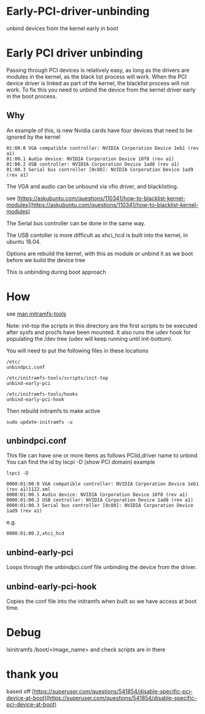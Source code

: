 # Early-PCI-driver-unbinding
unbind devices from the kernel early in boot


# Early PCI driver unbinding

Passing through PCI devices is relatively easy, as long as the drivers are modules in the kernel, as the black list process will work.
When the PCI device driver is linked as part of the kernel, the blacklist process will not work.
To fix this you need to unbind the device from the kernel driver early in the boot process.

## Why

An example of this, is new Nvidia cards have four devices that need to be ignored by the kernel

    01:00.0 VGA compatible controller: NVIDIA Corporation Device 1eb1 (rev a1)
    01:00.1 Audio device: NVIDIA Corporation Device 10f8 (rev a1)
    01:00.2 USB controller: NVIDIA Corporation Device 1ad8 (rev a1)
    01:00.3 Serial bus controller [0c80]: NVIDIA Corporation Device 1ad9 (rev a1)

The VGA and audio can be unbound via vfio driver, and blacklisting.

see [https://askubuntu.com/questions/110341/how-to-blacklist-kernel-modules](https://askubuntu.com/questions/110341/how-to-blacklist-kernel-modules)

The Serial bus controller can be done in the same way.

The USB contoller is more difficult as xhci_hcd is built into the kernel, in ubuntu 18.04.

Options are rebuild the kernel, with this as module or unbind it as we boot before we build the device tree

This is unbinding during boot approach

# How

see [man initramfs-tools](http://manpages.ubuntu.com/manpages/xenial/man8/initramfs-tools.8.html)

Note: init-top the scripts in this directory are the first scripts to be  executed  after sysfs  and procfs have been mounted.  It also runs the udev hook for populating the /dev tree (udev will keep running until init-bottom).

You will need to put the following files in these locations
 
    /etc/
    unbindpci.conf

    /etc/initramfs-tools/scripts/init-top
    unbind-early-pci
 
    /etc/initramfs-tools/hooks
    unbind-early-pci-hook
 
Then rebuild initramfs to make active

    sudo update-initramfs -u
 
## unbindpci.conf

This file can have one or more items as follows PCIid,driver name to unbind
You can find the id by lscpi -D (show PCI domain) example

    lspci -D

    0000:01:00.0 VGA compatible controller: NVIDIA Corporation Device 1eb1 (rev a1)1122.xml
    0000:01:00.1 Audio device: NVIDIA Corporation Device 10f8 (rev a1)
    0000:01:00.2 USB controller: NVIDIA Corporation Device 1ad8 (rev a1)
    0000:01:00.3 Serial bus controller [0c80]: NVIDIA Corporation Device 1ad9 (rev a1)

e.g.

    0000:01:00.2,xhci_hcd
    

## unbind-early-pci

Loops through the unbindpci.conf file unbinding the device from the driver.

## unbind-early-pci-hook

Copies the conf file into the initramfs when built so we have access at boot time.

# Debug

lsinitramfs /boot/<image_name> and check scripts are in there

# thank you

based off [https://superuser.com/questions/541854/disable-specific-pci-device-at-boot](https://superuser.com/questions/541854/disable-specific-pci-device-at-boot)